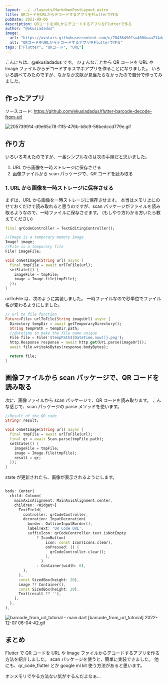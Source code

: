 ```yaml
---
layout: ../../layouts/MarkdownPostLayout.astro
title: QRコードをURLからデコードするアプリをFlutterで作る
pubDate: 2021-09-06
description: QRコードをURLからデコードするアプリをFlutterで作る
author: "@ekusiadadus"
image:
  url: "https://avatars.githubusercontent.com/u/70436490?s=400&u=a714da7802c65046265c6848887eecddfc58b5c0&v=4"
  alt: "QRコードをURLからデコードするアプリをFlutterで作る"
tags: ["Flutter", "QRコード", "URL"]
---
```


こんにちは、@ekusiadadus です。
ひょんなことから QR コードを URL や Image ファイルからデコードするスマホアプリを作ることになりました。
いろいろ調べてみたのですが、なかなか文献が見当たらなかったので自分で作ってみました。

## 作ったアプリ

ソースコード: https://github.com/ekusiadadus/flutter-barcode-decode-from-url

![205739914-d9e65c78-f1f5-476b-b6c9-56bedccd779e.gif](https://qiita-image-store.s3.ap-northeast-1.amazonaws.com/0/905557/655bb3f2-b461-7bf3-18fb-94f8991b5d48.gif)

## 作り方

いろいろ考えたのですが、一番シンプルなのは次の手順だと思いました。

1. URL から画像を一時ストレージに保存させる
2. 画像ファイルから scan パッケージで、QR コードを読み取る

### 1. URL から画像を一時ストレージに保存させる

まずは、URL から画像を一時ストレージに保存させます。
本当はメモリ上にのせておくだけで読み取れると思うのですが、scan パッケージがファイルを読み取るようなので、一時ファイルに保存させます。
(もしやり方わかる方いたら教えてください)

```dart
final qrCodeController = TextEditingController();

//Image is a temporary memory Image
Image? image;
//File is a temporary file
File? imageFile;

void onGetImage(String url) async {
  final tmpFile = await urlToFile(url);
  setState(() {
    imageFile = tmpFile;
    image = Image.file(tmpFile);
  });
}
```

urlToFile は、次のように実装しました。
一時ファイルなので秒単位でファイル名が変わるようにしました。

```dart
// url to file function
Future<File> urlToFile(String imageUrl) async {
  Directory tempDir = await getTemporaryDirectory();
  String tempPath = tempDir.path;
  //datetime to make the file name unique
  File file = File('$tempPath${DateTime.now()}.png');
  http.Response response = await http.get(Uri.parse(imageUrl));
  await file.writeAsBytes(response.bodyBytes);

  return file;
}
```

## 画像ファイルから scan パッケージで、QR コードを読み取る

次に、画像ファイルから scan パッケージで、QR コードを読み取ります。
こんな感じで、scan パッケージの parse メソッドを使います。

```dart
//Result of the QR code
String? result;

void onGetImage(String url) async {
  final tmpFile = await urlToFile(url);
  final qr = await Scan.parse(tmpFile.path);
  setState(() {
    imageFile = tmpFile;
    image = Image.file(tmpFile);
    result = qr;
  });
}
```

state が更新されたら、画像が表示されるようにします。

```dart

body: Center(
  child: Column(
    mainAxisAlignment: MainAxisAlignment.center,
    children: <Widget>[
      TextField(
        controller: qrCodeController,
        decoration: InputDecoration(
          border: OutlineInputBorder(),
          labelText: 'QR Code URL',
          suffixIcon: qrCodeController.text.isNotEmpty
              ? IconButton(
                  icon: const Icon(Icons.clear),
                  onPressed: () {
                    qrCodeController.clear();
                  },
                )
              : Container(width: 0),
        ),
      ),
      const SizedBox(height: 20),
      image ?? Container(),
      const SizedBox(height: 20),
      Text(result ?? ''),
    ],
  ),
),

```

![barcode_from_url_tutorial – main.dart [barcode_from_url_tutorial] 2022-12-07 06-04-42.gif](https://qiita-image-store.s3.ap-northeast-1.amazonaws.com/0/905557/fd65637d-16a8-03ed-1b4c-6d82bf0ea279.gif)

## まとめ

Flutter で QR コードを URL や Image ファイルからデコードするアプリを作る方法を紹介しました。
scan パッケージを使うと、簡単に実装できました。
他にも、qr_code_flutter とか google ml kit 使う方法があると思います。

オンメモリでやる方法ない気がするんだよなぁ...
